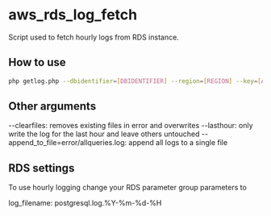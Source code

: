 # aws_rds_log_fetch

Script used to fetch hourly logs from RDS instance.

## How to use


```bash
php getlog.php --dbidentifier=[DBIDENTIFIER] --region=[REGION] --key=[AUTH_KEY] --secret=[AUTO_SECRET]
```

## Other arguments

--clearfiles: removes existing files in error and overwrites
--lasthour: only write the log for the last hour and leave others untouched
--append_to_file=error/allqueries.log: append all logs to a single file

## RDS settings

To use hourly logging change your RDS parameter group parameters to 

log_filename: postgresql.log.%Y-%m-%d-%H


